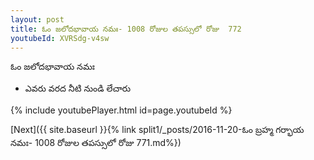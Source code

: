 ```yaml
---
layout: post
title: ఓం జలోదభావాయ నమః- 1008 రోజుల తపస్సులో రోజు  772
youtubeId: XVRSdg-v4sw
---
```

 
 
 ఓం జలోదభావాయ నమః  
 
 -  ఎవరు వరద నీటి నుండి లేచారు 
 
  
 
  
 
 
 
 
 
 


{% include youtubePlayer.html id=page.youtubeId %}
 
[Next]({{ site.baseurl }}{% link  split1/_posts/2016-11-20-ఓం బ్రహ్మ గర్భాయ నమః- 1008 రోజుల తపస్సులో రోజు  771.md%})
 
